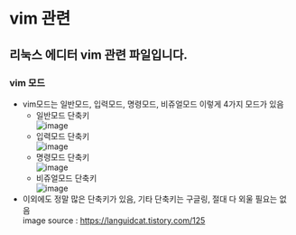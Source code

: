 # vim 관련
## 리눅스 에디터 vim 관련 파일입니다.
### vim 모드
- vim모드는 일반모드, 입력모드, 명령모드, 비쥬얼모드 이렇게 4가지 모드가 있음
  - 일반모드 단축키 <br>
  ![image](https://user-images.githubusercontent.com/44331989/135573548-210246b8-8b99-4b7f-9e97-e78e13d362d1.png)
  - 입력모드 단축키 <br>
  ![image](https://user-images.githubusercontent.com/44331989/135573624-f68a7c49-354e-4f0a-a168-f4caba3608e4.png)
  - 명령모드 단축키 <br>
  ![image](https://user-images.githubusercontent.com/44331989/135573660-9bac1b5f-c34c-4b7b-8e18-57d6f0d33d3f.png)
  - 비쥬얼모드 단축키 <br>
  ![image](https://user-images.githubusercontent.com/44331989/135573687-7db23057-6f9f-42d3-9a42-df7eb69eff67.png)
- 이외에도 정말 많은 단축키가 있음, 기타 단축키는 구글링, 절대 다 외울 필요는 없음 <br>
image source : https://languidcat.tistory.com/125 
